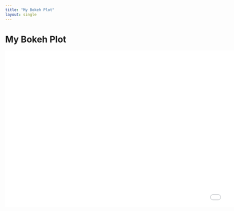 ```yaml
---
title: "My Bokeh Plot"
layout: single
---
```

<head>
    <link rel="stylesheet" type="text/css" href="ibohaji.github.io/dataviz/style.css">
</head>

# My Bokeh Plot

<div>
    <script src="https://cdn.bokeh.org/bokeh/release/bokeh-2.4.1.min.js"></script>
    <script src="https://cdn.bokeh.org/bokeh/release/bokeh-widgets-2.4.1.min.js"></script>
    <script src="https://cdn.bokeh.org/bokeh/release/bokeh-tables-2.4.1.min.js"></script>
    <embed src="{{ site.baseurl }}/charts/Focuscrime.html" width="2000" height="500"></embed>
</div>
